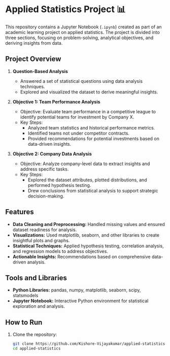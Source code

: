 # Applied Statistics Project 📊

This repository contains a Jupyter Notebook (`.ipynb`) created as part of an academic learning project on applied statistics. The project is divided into three sections, focusing on problem-solving, analytical objectives, and deriving insights from data.

## Project Overview
1. **Question-Based Analysis**  
   - Answered a set of statistical questions using data analysis techniques.  
   - Explored and visualized the dataset to derive meaningful insights.  

2. **Objective 1: Team Performance Analysis**  
   - Objective: Evaluate team performance in a competitive league to identify potential teams for investment by Company X.  
   - Key Steps:  
     - Analyzed team statistics and historical performance metrics.  
     - Identified teams not under competitor contracts.  
     - Provided recommendations for potential investments based on data-driven insights.  

3. **Objective 2: Company Data Analysis**  
   - Objective: Analyze company-level data to extract insights and address specific tasks.  
   - Key Steps:  
     - Explored the dataset attributes, plotted distributions, and performed hypothesis testing.  
     - Drew conclusions from statistical analysis to support strategic decision-making.  

## Features
- **Data Cleaning and Preprocessing:** Handled missing values and ensured dataset readiness for analysis.  
- **Visualizations:** Used matplotlib, seaborn, and other libraries to create insightful plots and graphs.  
- **Statistical Techniques:** Applied hypothesis testing, correlation analysis, and regression models to address objectives.  
- **Actionable Insights:** Recommendations based on comprehensive data-driven analysis.

## Tools and Libraries
- **Python Libraries:** pandas, numpy, matplotlib, seaborn, scipy, statsmodels  
- **Jupyter Notebook:** Interactive Python environment for statistical exploration and analysis.

## How to Run
1. Clone the repository:
   ```bash
   git clone https://github.com/Kishore-Vijayakumar/applied-statistics.git
   cd applied-statistics
